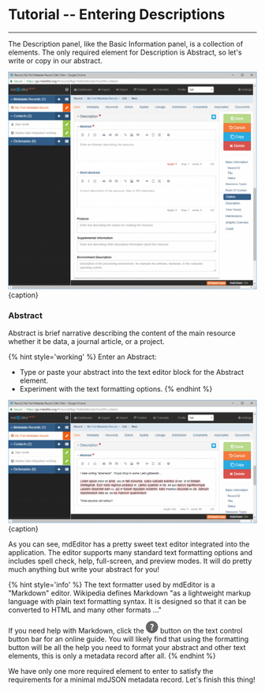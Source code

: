 # Tutorial -- Entering Descriptions 
---

The <span class="md-panel">Description</span> panel, like the <span class="md-panel">Basic Information</span> panel, is a collection of elements.  The only required element for <span class="md-panel">Description</span> is <span class="md-element">Abstract</span>, so let's write or copy in our abstract.   

![Edit Window - Main - Description Elements](/assets/tutorial/edit-window-main-description-1.png){caption}

### Abstract  <i class="fa fa-asterisk required" title="Required"> </i>

<span class="md-element">Abstract</span> is brief narrative describing the content of the main resource whether it be data, a journal article, or a project.

{% hint style='working' %}
  Enter an <span class="md-element">Abstract</span>:
  * Type or paste your abstract into the text editor block for the <span class="md-element">Abstract</span> element.
  * Experiment with the text formatting options.
{% endhint %}

![Edit Window - Main - Description Elements](/assets/tutorial/edit-window-main-description-2.png){caption}

As you can see, mdEditor has a pretty sweet text editor integrated into the application.  The editor supports many standard text formatting options and includes spell check, help, full-screen, and preview modes.  It will do pretty much anything but write your abstract for you!   

{% hint style='info' %}
  The text formatter used by mdEditor is a "Markdown" editor.  Wikipedia defines Markdown "as a lightweight markup language with plain text formatting syntax. It is designed so that it can be converted to HTML and many other formats ..."  
  
  If you need help with Markdown, click the ![](/assets/bullets/question-dark.png) button on the text control button bar for an online guide.  You will likely find that using the formatting button will be all the help you need to format your abstract and other text elements, this is only a metadata record after all.
{% endhint %}

We have only one more required element to enter to satisfy the requirements for a minimal mdJSON metadata record.  Let's finish this thing! 
